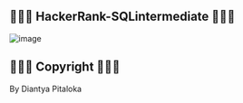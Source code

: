 ## 🍠🍢🍣 HackerRank-SQLintermediate 🍣🍢🍠

![image](https://github.com/diantyapitaloka/HackerRank-SQLintermediate/assets/147487436/968b74fc-6bd1-4b10-ab77-82f51ce3023f)


## 🍠🍢🍣 Copyright 🍣🍢🍠
By Diantya Pitaloka
